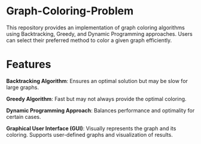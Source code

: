 # Graph-Coloring-Problem

This repository provides an implementation of graph coloring algorithms using Backtracking, Greedy, and Dynamic Programming approaches. Users can select their preferred method to color a given graph efficiently.

# Features

**Backtracking Algorithm**: Ensures an optimal solution but may be slow for large graphs.

**Greedy Algorithm**: Fast but may not always provide the optimal coloring.

**Dynamic Programming Approach**: Balances performance and optimality for certain cases.

**Graphical User Interface (GUI)**: Visually represents the graph and its coloring. Supports user-defined graphs and visualization of results.

